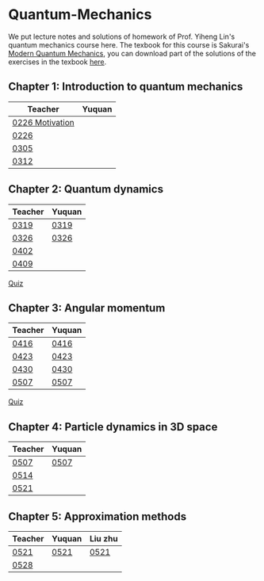 # Quantum-Mechanics

We put lecture notes and solutions of homework of Prof. Yiheng Lin's quantum mechanics course here. The texbook for this course is Sakurai's [Modern Quantum Mechanics](https://github.com/YQChen-QI/Quantum-Mechanics/blob/master/Modern%20Quantum%20Mechanics%20%5BJ.J.Sakurai%5D.pdf), you can download part of the solutions of the exercises in the texbook [here](https://github.com/YQChen-QI/Quantum-Mechanics/blob/master/Modern%20Quantum%20Mechanics%20Solutions%20%5BJ.J.Sakurai%5D.pdf).

## Chapter 1: Introduction to quantum mechanics

|Teacher|Yuquan|
|---|---|
|[0226 Motivation](https://github.com/YQChen-QI/Quantum-Mechanics/blob/master/Lecture%20notes(teacher)/Chapter%201/0226%20motivation.pdf)|
|[0226](https://github.com/YQChen-QI/Quantum-Mechanics/blob/master/Lecture%20notes(teacher)/Chapter%201/0226.pdf)|
|[0305](https://github.com/YQChen-QI/Quantum-Mechanics/blob/master/Lecture%20notes(teacher)/Chapter%201/0305.pdf)|
|[0312](https://github.com/YQChen-QI/Quantum-Mechanics/blob/master/Lecture%20notes(teacher)/Chapter%201/0312.pdf)|

## Chapter 2: Quantum dynamics

|Teacher|Yuquan|
|---|---|
|[0319](https://github.com/YQChen-QI/Quantum-Mechanics/blob/master/Lecture%20notes(teacher)/Chapter%202/0319.pdf)|[0319](https://github.com/YQChen-QI/Quantum-Mechanics/blob/master/Lecture%20notes(me)/Chapter%202/0319.pdf)|
|[0326](https://github.com/YQChen-QI/Quantum-Mechanics/blob/master/Lecture%20notes(teacher)/Chapter%202/0326.pdf)|[0326](https://github.com/YQChen-QI/Quantum-Mechanics/blob/master/Lecture%20notes(me)/Chapter%202/0326.pdf)|
|[0402](https://github.com/YQChen-QI/Quantum-Mechanics/blob/master/Lecture%20notes(teacher)/Chapter%202/0402.pdf)|
|[0409](https://github.com/YQChen-QI/Quantum-Mechanics/blob/master/Lecture%20notes(teacher)/Chapter%202/0409.pdf)|

[Quiz](https://github.com/YQChen-QI/Quantum-Mechanics/blob/master/Quiz/Quiz%202.pdf)

## Chapter 3: Angular momentum

|Teacher|Yuquan|
|---|---|
|[0416](https://github.com/YQChen-QI/Quantum-Mechanics/blob/master/Lecture%20notes(teacher)/Chapter%203/0416.pdf)|[0416](https://github.com/YQChen-QI/Quantum-Mechanics/blob/master/Lecture%20notes(me)/Chapter%203/0416.pdf)|
|[0423](https://github.com/YQChen-QI/Quantum-Mechanics/blob/master/Lecture%20notes(teacher)/Chapter%203/0423.pdf)|[0423](https://github.com/YQChen-QI/Quantum-Mechanics/blob/master/Lecture%20notes(me)/Chapter%203/0423.pdf)|
|[0430](https://github.com/YQChen-QI/Quantum-Mechanics/blob/master/Lecture%20notes(teacher)/Chapter%203/0430.pdf)|[0430](https://github.com/YQChen-QI/Quantum-Mechanics/blob/master/Lecture%20notes(me)/Chapter%203/0430.pdf)|
|[0507](https://github.com/YQChen-QI/Quantum-Mechanics/blob/master/Lecture%20notes(teacher)/Chapter%203/0507.pdf)|[0507](https://github.com/YQChen-QI/Quantum-Mechanics/blob/master/Lecture%20notes(me)/Chapter%203/0507.pdf)|

[Quiz]()

## Chapter 4: Particle dynamics in 3D space

|Teacher|Yuquan|
|---|---|
|[0507](https://github.com/YQChen-QI/Quantum-Mechanics/blob/master/Lecture%20notes(teacher)/Chapter%204/0507.pdf)|[0507](https://github.com/YQChen-QI/Quantum-Mechanics/blob/master/Lecture%20notes(me)/Chapter%204/0507.pdf)|
|[0514](https://github.com/YQChen-QI/Quantum-Mechanics/blob/master/Lecture%20notes(teacher)/Chapter%204/0514.pdf)||
|[0521](https://github.com/YQChen-QI/Quantum-Mechanics/blob/master/Lecture%20notes(teacher)/Chapter%204/0521.pdf)||

## Chapter 5: Approximation methods

| Teacher                                                      | Yuquan                                                       | Liu zhu                                                      |
| ------------------------------------------------------------ | ------------------------------------------------------------ | ------------------------------------------------------------ |
| [0521](https://github.com/YQChen-QI/Quantum-Mechanics/blob/master/Lecture%20notes(teacher)/Chapter%205/0521.pdf) | [0521](https://github.com/YQChen-QI/Quantum-Mechanics/blob/master/Lecture%20notes(me)/Chapter%205/0521.pdf) | [0521](https://github.com/YQChen-QI/Quantum-Mechanics/blob/master/Lecture%20notes/20190521%20Ch5%20approximation%20methods.pdf) |
| [0528](https://github.com/YQChen-QI/Quantum-Mechanics/blob/master/Lecture%20notes(teacher)/Chapter%205/0528.pdf) |                                                              |                                                              |


